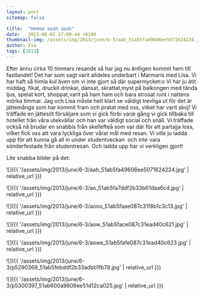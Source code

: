 ```yaml
---
layout: post
sitemap: false

title:  "Hemma aaah aaah"
date:   2013-06-02 17:09:44 +0100
thumbnail-img: /assets/img/2013/june/6-3/aah_51ab5fa49606ee5071624224.jpg
author: Eva
tags: [2013]
---
```


Efter ännu cirka 10 timmars resande så har jag nu äntligen kommit hem till fastlandet! Det har som sagt varit alldeles underbart i Marmaris med Lisa. Vi har haft så himla kul även om vi inte gjort så där supermycket:o Vi har ju ätit middag, fikat, druckit drinkar, dansat, skrattat,myst på balkongen med tända ljus, spelat kort, shoppat,varit på ham ham och bara strosat runt i nattens mörka timmar. Jag och Lisa måste helt klart se väldigt trevliga ut för det är jättemånga som har kommit fram och pratat med oss, vilket har varit skoj! Vi träffade en jättesöt försäljare som vi gick förbi varje gång vi gick tillbaka till hotellet från våra utekvällar och han var väldigt social och snäll. Vi träffade också nå brudar en snabbis från skellefteå som var där för att partajja loss, vilket fick oss att vara lyckliga över vårat mål med resan. Vi ville ju ladda upp för att kunna gå all in under studentveckan  och inte vara sönderfestade från studentresan. Och ladda upp har vi verkligen gjort! 

Lite snabba bilder på det:

![]({{ '/assets/img/2013/june/6-3/aah_51ab5fa49606ee5071624224.jpg'  | relative_url }})

![]({{ '/assets/img/2013/june/6-3/ao_51ab5fa7ddf2b33b61daa6cd.jpg'  | relative_url }})

![]({{ '/assets/img/2013/june/6-3/aooo_51ab5faae087c31f8b1c3c13.jpg'  | relative_url }})

![]({{ '/assets/img/2013/june/6-3/aow_51ab5face087c31ead40c621.jpg'  | relative_url }})

![]({{ '/assets/img/2013/june/6-3/aowe_51ab5fafe087c31ead40c623.jpg'  | relative_url }})

![]({{ '/assets/img/2013/june/6-3/p5290369_51ab5febddf2b33adbb1fb78.jpg'  | relative_url }})

![]({{ '/assets/img/2013/june/6-3/p5300397_51ab600a9606ee51d12ca025.jpg'  | relative_url }})

